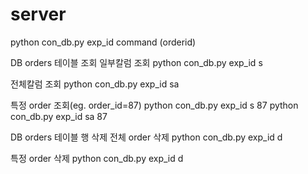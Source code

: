 # server

python con_db.py exp_id command (orderid)

DB orders 테이블 조회
일부칼럼 조회
python con_db.py exp_id s

전체칼럼 조회
python con_db.py exp_id sa

특정 order 조회(eg. order_id=87)
python con_db.py exp_id s 87
python con_db.py exp_id sa 87


DB orders 테이블 행 삭제
전체 order 삭제
python con_db.py exp_id d

특정 order 삭제
python con_db.py exp_id d

